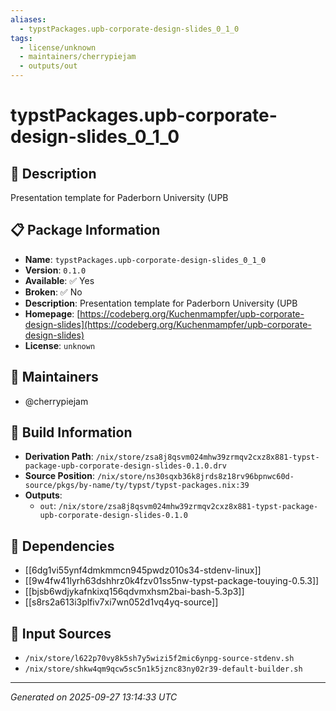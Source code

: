 ```yaml
---
aliases:
  - typstPackages.upb-corporate-design-slides_0_1_0
tags:
  - license/unknown
  - maintainers/cherrypiejam
  - outputs/out
---
```


# typstPackages.upb-corporate-design-slides_0_1_0

## 📝 Description

Presentation template for Paderborn University (UPB

## 📋 Package Information

- **Name**: `typstPackages.upb-corporate-design-slides_0_1_0`
- **Version**: `0.1.0`
- **Available**: ✅ Yes
- **Broken**: ✅ No
- **Description**: Presentation template for Paderborn University (UPB
- **Homepage**: [https://codeberg.org/Kuchenmampfer/upb-corporate-design-slides](https://codeberg.org/Kuchenmampfer/upb-corporate-design-slides)
- **License**: `unknown`
## 👥 Maintainers

- @cherrypiejam


## 🔧 Build Information

- **Derivation Path**: `/nix/store/zsa8j8qsvm024mhw39zrmqv2cxz8x881-typst-package-upb-corporate-design-slides-0.1.0.drv`
- **Source Position**: `/nix/store/ns30sqxb36k8jrds8z18rv96bpnwc60d-source/pkgs/by-name/ty/typst/typst-packages.nix:39`
- **Outputs**:
  - `out`:  `/nix/store/zsa8j8qsvm024mhw39zrmqv2cxz8x881-typst-package-upb-corporate-design-slides-0.1.0`

## 🔗 Dependencies

- [[6dg1vi55ynf4dmkmmcn945pwdz010s34-stdenv-linux]]
- [[9w4fw41lyrh63dshhrz0k4fzv01ss5nw-typst-package-touying-0.5.3]]
- [[bjsb6wdjykafnkixq156qdvmxhsm2bai-bash-5.3p3]]
- [[s8rs2a613i3plfiv7xi7wn052d1vq4yq-source]]

## 📁 Input Sources

- `/nix/store/l622p70vy8k5sh7y5wizi5f2mic6ynpg-source-stdenv.sh`
- `/nix/store/shkw4qm9qcw5sc5n1k5jznc83ny02r39-default-builder.sh`

---
*Generated on 2025-09-27 13:14:33 UTC*
